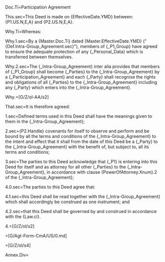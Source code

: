 Doc.Ti=Participation Agreement

This.sec=This Deed is made on {EffectiveDate.YMD} between: {P1.US.N,E,A} and {P2.US.N,E,A}.

Why.Ti=Whereas:

Why.1.sec=By a {Master.Doc.Ti} dated {Master.EffectiveDate.YMD} ("{Def.Intra-Group_Agreement.sec}"), members of {_P1_Group} have agreed to ensure the adequate protection of any {_Personal_Data} which is transferred between themselves.

Why.2.sec=The {_Intra-Group_Agreement} inter alia provides that members of {_P1_Group} shall become {_Parties} to the {_Intra-Group_Agreement} by a {_Participation_Agreement} and each {_Party} shall recognise the rights and obligations of all {_Parties} to the {_Intra-Group_Agreement} including any {_Party} which enters into the {_Intra-Group_Agreement}.

Why.=[G/Z/ol-AA/s2]
 
That.sec=It is therefore agreed:

1.sec=Defined terms used in this Deed shall have the meanings given to them in the {_Intra-Group_Agreement};

2.sec={P2.Handle} covenants for itself to observe and perform and be bound by all the terms and conditions of the {_Intra-Group_Agreement} to the intent and effect that it shall from the date of this Deed be a {_Party} to the {_Intra-Group_Agreement} with the benefit of, but subject to, all its terms and conditions;

3.sec=The parties to this Deed acknowledge that {_P1} is entering into this Deed for itself and as attorney for all other {_Parties} to the {_Intra-Group_Agreement}, in accordance with clause {PowerOfAttorney.Xnum}.2 of the {_Intra-Group_Agreement};

4.0.sec=The parties to this Deed agree that:

4.1.sec=this Deed shall be read together with the {_Intra-Group_Agreement} which shall accordingly be construed as one instrument; and

4.2.sec=that this Deed shall be governed by and construed in accordance with the {Law.cl}.

4.=[G/Z/ol/s2]

=[G/Agt-Form-CmA/US/0.md]

=[G/Z/ol/s4]

Annex.Div=</i>


